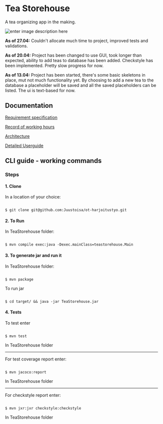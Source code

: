 # Tea Storehouse

A tea organizing app in the making.

![enter image description here](https://image.flaticon.com/icons/png/512/112/112430.png)

**As of 27.04:**
Couldn't allocate much time to project, improved tests and validations.

**As of 20.04:**
Project has been changed to use GUI, took longer than expected, ability to add teas to database has been added. Checkstyle has been implemented. Pretty slow progress for now.

**As of 13.04:**
Project has been started, there's some basic skeletons in place, mut not much functionality yet. By choosing to add a new tea to the database a placeholder will be saved and all the saved placeholders can be listed. The ui is text-based for now.

## Documentation

[Requirement specification](https://github.com/Juustoisa/ot-harjoitustyo/blob/master/TeaStorehouse/Documentation/Vaatimusmaarittely.md)

[Record of working hours](https://github.com/Juustoisa/ot-harjoitustyo/blob/master/TeaStorehouse/Documentation/Tuntikirjanpito.md)

[Architecture](https://github.com/Juustoisa/ot-harjoitustyo/blob/master/TeaStorehouse/Documentation/arkkitehtuuri.md)

[Detailed Userguide](https://github.com/Juustoisa/ot-harjoitustyo/blob/master/TeaStorehouse/Documentation/Userguide.md)

## CLI guide - working commands

### Steps

#### 1. Clone

In a location of your choice:

```console

$ git clone git@github.com:Juustoisa/ot-harjoitustyo.git

```

#### 2. To Run

In TeaStorehouse folder:

```console

$ mvn compile exec:java -Dexec.mainClass=teastorehouse.Main

```

#### 3. To generate jar and run it

In TeaStorehouse folder:

```console

$ mvn package

```

To run jar

```console

$ cd target/ && java -jar TeaStorehouse.jar

```

#### 4. Tests

To test enter

```console

$ mvn test

```

In TeaStorehouse folder

---

For test coverage report enter:

```console

$ mvn jacoco:report

```

In TeaStorehouse folder

---

For checkstyle report enter:

```console

$ mvn jxr:jxr checkstyle:checkstyle

```

In TeaStorehouse folder
